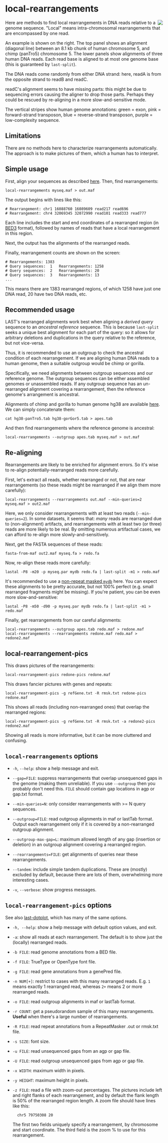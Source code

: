 # local-rearrangements

<img align="right" src="rearrangement.png">

Here are methods to find local rearrangements in DNA reads relative to
a genome sequence.  "Local" means intra-chromosomal rearrangements
that are encompassed by one read.

An example is shown on the right.  The top panel shows an alignment
(diagonal line) between an 8.1 kb chunk of human chromosome 5, and
chimp (panTro5) chromosome 5.  The lower panels show alignments of
three human DNA reads.  Each read base is aligned to at most one
genome base (this is guaranteed by `last-split`).

The DNA reads come randomly from either DNA strand: here, readA is
from the opposite strand to readB and readC.

readC's alignment seems to have missing parts: this might be due to
sequencing errors causing the aligner to drop those parts.  Perhaps
they could be rescued by re-aligning in a more slow-and-sensitive
mode.

The vertical stripes show human genome annotations: green = exon, pink
= forward-strand transposon, blue = reverse-strand transposon, purple
= low-complexity sequence.

## Limitations

There are no methods here to characterize rearrangements
automatically.  The approach is to make pictures of them, which a
human has to interpret.

## Simple usage

First, align your sequences as described
[here](https://github.com/mcfrith/last-rna/blob/master/last-long-reads.md).
Then, find rearrangements:

    local-rearrangements myseq.maf > out.maf

The output begins with lines like this:

    # Rearrangement: chr1 16088760 16089609 read217 read696
    # Rearrangement: chr4 32069345 32072990 read101 read333 read777

Each line includes the start and end coordinates of a rearranged
region (in [BED3][] format), followed by names of reads that have a
local rearrangement in this region.

[BED3]: https://genome.ucsc.edu/FAQ/FAQformat.html#format1

Next, the output has the alignments of the rearranged reads.

Finally, rearrangement counts are shown on the screen:

    # Rearrangements: 1383
    # Query sequences:  1   Rearrangements: 1258
    # Query sequences:  2   Rearrangements: 20
    # Query sequences:  3   Rearrangements: 13
    ...

This means there are 1383 rearranged regions, of which 1258 have just
one DNA read, 20 have two DNA reads, etc.

## Recommended usage

LAST's rearranged alignments work best when aligning a *derived query*
sequence to an *ancestral reference* sequence.  This is because
`last-split` seeks a unique best alignment for each part of the query:
so it allows for arbitrary deletions and duplications in the query
relative to the reference, but not vice-versa.

Thus, it is recommended to use an outgroup to check the ancestral
condition of each rearrangement.  If we are aligning human DNA reads
to a human genome, then a suitable outgroup would be chimp or gorilla.

Specifically, we need alignments between outgroup sequences and our
reference genome.  The outgroup sequences can be either assembled
genomes or unassembled reads.  If any outgroup sequence has an
un-rearranged alignment covering a rearrangement, then the reference
genome's arrangement is ancestral.

Alignments of chimp and gorilla to human genome hg38 are available
[here](https://github.com/mcfrith/last-genome-alignments).  We can
simply concatenate them:

    cat hg38-panTro5.tab hg38-gorGor5.tab > apes.tab

And then find rearrangements where the reference genome is ancestral:

    local-rearrangements --outgroup apes.tab myseq.maf > out.maf

## Re-aligning

Rearrangements are likely to be enriched for alignment errors.  So
it's wise to re-align potentially-rearranged reads more carefully.

First, let's extract all reads, whether rearranged or not, that are
near rearrangements (so these reads might be rearranged if we align
them more carefully):

    local-rearrangements --rearrangements out.maf --min-queries=2 myseq.maf > out2.maf

Here, we only consider rearrangements with at least two reads
(`--min-queries=2`).  In some datasets, it seems that: *many* reads
are rearranged due to (non-alignment) artifacts, and rearrangements
with at least two (or three) reads are more likely to be real.  By
omitting numerous artifactual cases, we can afford to re-align more
slowly-and-sensitively.

Next, get the FASTA sequences of these reads:

    fasta-from-maf out2.maf myseq.fa > redo.fa

Now, re-align these reads more carefully:

    lastal -P8 -m20 -p myseq.par mydb redo.fa | last-split -m1 > redo.maf

It's recommended to use a [non-repeat masked
`mydb`](https://github.com/mcfrith/last-rna/blob/master/last-long-reads.md)
here.  You can expect these alignments to be pretty accurate, but not
100% perfect (e.g. small rearranged fragments might be missing).  If
you're patient, you can be even more slow-and-sensitive:

    lastal -P8 -m50 -d90 -p myseq.par mydb redo.fa | last-split -m1 > redo.maf

Finally, get rearrangements from our careful alignments:

    local-rearrangements --outgroup apes.tab redo.maf > redone.maf
    local-rearrangements --rearrangements redone.maf redo.maf > redone2.maf

## local-rearrangement-pics

This draws pictures of the rearrangements:

    local-rearrangement-pics redone-pics redone.maf

This draws fancier pictures with genes and repeats:

    local-rearrangement-pics -g refGene.txt -R rmsk.txt redone-pics redone.maf

This shows all reads (including non-rearranged ones) that overlap the
rearranged regions:

    local-rearrangement-pics -g refGene.txt -R rmsk.txt -a redone2-pics redone2.maf

Showing all reads is more informative, but it can be more cluttered
and confusing.

## `local-rearrangements` options

- `-h`, `--help`: show a help message and exit.

- `--gap=FILE`: suppress rearrangements that overlap unsequenced gaps
  in the genome (making them unreliable).  If you use `--outgroup`
  then you probably don't need this.  `FILE` should contain gap
  locations in agp or gap.txt format.

- `--min-queries=N`: only consider rearrangements with >= N query
  sequences.

- `--outgroup=FILE`: read outgroup alignments in maf or lastTab
  format.  Output each rearrangement only if it is covered by a
  non-rearranged outgroup alignment.

- `--outgroup-max-gap=L`: maximum allowed length of any gap (insertion
  or deletion) in an outgroup alignment covering a rearranged region.

- `--rearrangements=FILE`: get alignments of queries near these
  rearrangements.

- `--tandem`: include simple tandem duplications.  These are (mostly)
  excluded by default, because there are lots of them, overwhelming
  more interesting cases.

- `-v`, `--verbose`: show progress messages.

## `local-rearrangement-pics` options

See also [last-dotplot](http://last.cbrc.jp/doc/last-dotplot.html),
which has many of the same options.

- `-h, --help`: show a help message with default option values, and exit.

- `-a`: show all reads at each rearrangement.  The default is to show
  just the (locally) rearranged reads.

- `-b FILE`:    read genome annotations from a BED file.

- `-f FILE`:    TrueType or OpenType font file.

- `-g FILE`:    read gene annotations from a genePred file.

- `-n NUM[+]`: restrict to cases with this many rearranged reads.
  E.g. `1` means exactly 1 rearranged read, whereas `2+` means 2 or
  more rearranged reads.

- `-o FILE`:    read outgroup alignments in maf or lastTab format.

- `-r COUNT`: get a pseudorandom sample of this many rearrangements.
  **Useful** when there's a large number of rearrangements.

- `-R FILE`: read repeat annotations from a RepeatMasker .out or
  rmsk.txt file.

- `-s SIZE`:    font size.

- `-u FILE`:    read unsequenced gaps from an agp or gap file.

- `-U FILE`:    read outgroup unsequenced gaps from agp or gap file.

- `-x WIDTH`:   maximum width in pixels.

- `-y HEIGHT`:  maximum height in pixels.

- `-z FILE`: read a file with zoom-out percentages.  The pictures
  include left and right flanks of each rearrangement, and by default
  the flank length is 50% of the rearranged region length.  A zoom
  file should have lines like this:

        chr5 79750308 20

  The first two fields uniquely specify a rearrangement, by chromosome
  and start coordinate.  The third field is the zoom % to use for this
  rearrangement.
